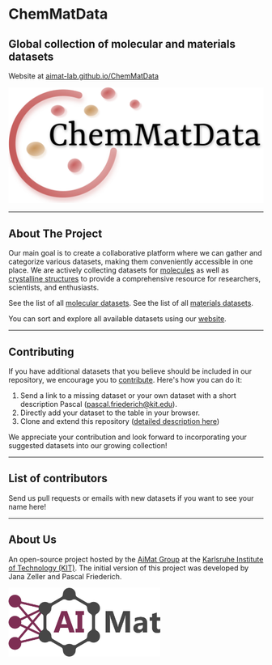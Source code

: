 # ChemMatData
## Global collection of molecular and materials datasets
Website at [aimat-lab.github.io/ChemMatData](https://aimat-lab.github.io/ChemMatData/index.html)

<img src="images/ChemMatData_logo_final.png" width="700">

---
<!-- ABOUT THE PROJECT -->
## About The Project
Our main goal is to create a collaborative platform
where we can gather and categorize various datasets,
making them conveniently accessible in one place.
We are actively collecting datasets for [molecules](https://github.com/aimat-lab/ChemMatData/blob/main/molecules.json) as well as [crystalline structures](https://github.com/aimat-lab/ChemMatData/blob/main/materials.json) to provide a comprehensive resource for researchers, scientists, and enthusiasts.

See the list of all [molecular datasets](https://github.com/aimat-lab/ChemMatData/blob/main/molecules.json).
See the list of all [materials datasets](https://github.com/aimat-lab/ChemMatData/blob/main/materials.json).

You can sort and explore all available datasets using our [website](https://aimat-lab.github.io/ChemMatData/index.html).


---
<!-- CONTRIBUTING -->
## Contributing
If you have additional datasets that you believe should be included in our repository, we encourage you to [contribute](https://github.com/aimat-lab/ChemMatData/blob/main/CONTRIBUTE.md).
Here's how you can do it:
1. Send a link to a missing dataset or your own dataset with a short description Pascal (pascal.friederich@kit.edu).
2. Directly add your dataset to the table in your browser.
3. Clone and extend this repository ([detailed description here](https://github.com/aimat-lab/ChemMatData/blob/main/CONTRIBUTE.md))

We appreciate your contribution and look forward to incorporating your suggested datasets into our growing collection!

---
<!-- CONTRIBUTORS -->
## List of contributors

Send us pull requests or emails with new datasets if you want to see your name here!

---
<!-- CONTACT -->
## About Us
An open-source project hosted by the [AiMat Group](https://aimat.iti.kit.edu/) at the [Karlsruhe Institute of Technology (KIT)](https://www.kit.edu/).
The initial version of this project was developed by Jana Zeller and Pascal Friederich.

<a href="https://aimat.science"><img src="images/AiMat_logo_purple.png" width="300"></a>



